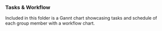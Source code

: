 ### Tasks & Workflow

Included in this folder is a Gannt chart showcasing tasks and schedule of each group member with a workflow chart.


